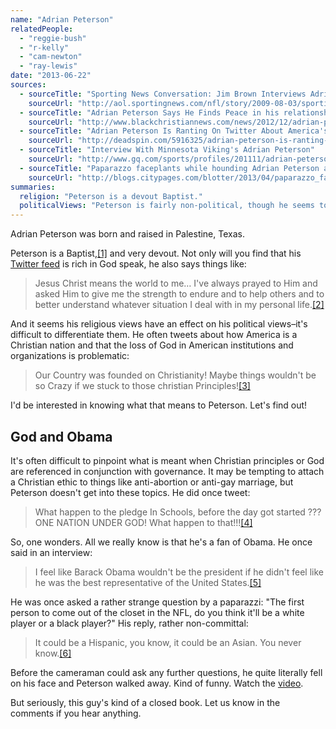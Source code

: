 ```yaml
---
name: "Adrian Peterson"
relatedPeople:
  - "reggie-bush"
  - "r-kelly"
  - "cam-newton"
  - "ray-lewis"
date: "2013-06-22"
sources:
  - sourceTitle: "Sporting News Conversation: Jim Brown Interviews Adrian Peterson Part II"
    sourceUrl: "http://aol.sportingnews.com/nfl/story/2009-08-03/sporting-news-conversation-jim-brown-interviews-adrian-peterson-part-ii"
  - sourceTitle: "Adrian Peterson Says He Finds Peace in his relationship with Jesus Christ"
    sourceUrl: "http://www.blackchristiannews.com/news/2012/12/adrian-peterson-says-he-finds-peace-in-his-relationship-with-jesus-christ.html"
  - sourceTitle: "Adrian Peterson Is Ranting On Twitter About America's Godlessness"
    sourceUrl: "http://deadspin.com/5916325/adrian-peterson-is-ranting-on-twitter-about-americas-godlessness"
  - sourceTitle: "Interview With Minnesota Viking's Adrian Peterson"
    sourceUrl: "http://www.gq.com/sports/profiles/201111/adrian-peterson-minnesota-vikings-interview"
  - sourceTitle: "Paparazzo faceplants while hounding Adrian Peterson about gay NFL players"
    sourceUrl: "http://blogs.citypages.com/blotter/2013/04/paparazzo_faceplants_while_hounding_adrian_peterson_about_gay_nfl_players_video.php"
summaries:
  religion: "Peterson is a devout Baptist."
  politicalViews: "Peterson is fairly non-political, though he seems to be a fan of Barack Obama."
---
```


Adrian Peterson was born and raised in Palestine, Texas.

Peterson is a Baptist,<a class="source-citation" href="#http%3A%2F%2Faol.sportingnews.com%2Fnfl%2Fstory%2F2009-08-03%2Fsporting-news-conversation-jim-brown-interviews-adrian-peterson-part-ii" title="Sporting News Conversation: Jim Brown Interviews Adrian Peterson Part II">[1]</a> and very devout. Not only will you find that his [Twitter feed](https://twitter.com/AdrianPeterson) is rich in God speak, he also says things like:

>Jesus Christ means the world to me… I've always prayed to Him and asked Him to give me the strength to endure and to help others and to better understand whatever situation I deal with in my personal life.<a class="source-citation" href="#http%3A%2F%2Fwww.blackchristiannews.com%2Fnews%2F2012%2F12%2Fadrian-peterson-says-he-finds-peace-in-his-relationship-with-jesus-christ.html" title="Adrian Peterson Says He Finds Peace in his relationship with Jesus Christ">[2]</a>

And it seems his religious views have an effect on his political views–it's difficult to differentiate them. He often tweets about how America is a Christian nation and that the loss of God in American institutions and organizations is problematic:

>Our Country was founded on Christianity! Maybe things wouldn't be so Crazy if we stuck to those christian Principles!<a class="source-citation" href="#http%3A%2F%2Fdeadspin.com%2F5916325%2Fadrian-peterson-is-ranting-on-twitter-about-americas-godlessness" title="Adrian Peterson Is Ranting On Twitter About America&apos;s Godlessness">[3]</a>

I'd be interested in knowing what that means to Peterson. Let's find out!


## God and Obama

It's often difficult to pinpoint what is meant when Christian principles or God are referenced in conjunction with governance. It may be tempting to attach a Christian ethic to things like anti-abortion or anti-gay marriage, but Peterson doesn't get into these topics. He did once tweet:

>What happen to the pledge In Schools, before the day got started ??? ONE NATION UNDER GOD! What happen to that!!!<a class="source-citation" href="#http%3A%2F%2Fdeadspin.com%2F5916325%2Fadrian-peterson-is-ranting-on-twitter-about-americas-godlessness" title="Adrian Peterson Is Ranting On Twitter About America&apos;s Godlessness">[4]</a>

So, one wonders. All we really know is that he's a fan of Obama. He once said in an interview:

>I feel like Barack Obama wouldn't be the president if he didn't feel like he was the best representative of the United States.<a class="source-citation" href="#http%3A%2F%2Fwww.gq.com%2Fsports%2Fprofiles%2F201111%2Fadrian-peterson-minnesota-vikings-interview" title="Interview With Minnesota Viking&apos;s Adrian Peterson">[5]</a>

He was once asked a rather strange question by a paparazzi: "The first person to come out of the closet in the NFL, do you think it'll be a white player or a black player?" His reply, rather non-committal:

>It could be a Hispanic, you know, it could be an Asian. You never know.<a class="source-citation" href="#http%3A%2F%2Fblogs.citypages.com%2Fblotter%2F2013%2F04%2Fpaparazzo_faceplants_while_hounding_adrian_peterson_about_gay_nfl_players_video.php" title="Paparazzo faceplants while hounding Adrian Peterson about gay NFL players">[6]</a>

Before the cameraman could ask any further questions, he quite literally fell on his face and Peterson walked away. Kind of funny. Watch the [video](http://blogs.citypages.com/blotter/2013/04/paparazzo_faceplants_while_hounding_adrian_peterson_about_gay_nfl_players_video.php).

But seriously, this guy's kind of a closed book. Let us know in the comments if you hear anything.